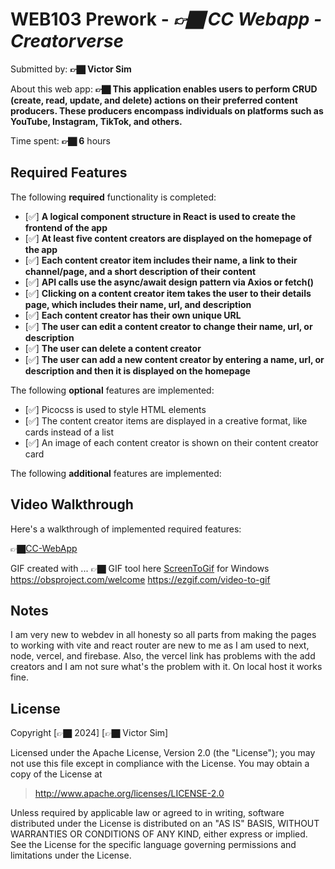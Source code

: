 # WEB103 Prework - *👉🏿 CC Webapp - Creatorverse*
Submitted by:  **👉🏿 Victor Sim**

About this web app: **👉🏿 This application enables users to perform CRUD (create, read, update, and delete) actions on their preferred content producers. These producers encompass individuals on platforms such as YouTube, Instagram, TikTok, and others.**

Time spent:  **👉🏿 6** hours

## Required Features

The following **required** functionality is completed:

<!-- 👉🏿👉🏿👉🏿 Make sure to check off completed functionality below -->
- [✅] **A logical component structure in React is used to create the frontend of the app**
- [✅] **At least five content creators are displayed on the homepage of the app**
- [✅] **Each content creator item includes their name, a link to their channel/page, and a short description of their content**
- [✅] **API calls use the async/await design pattern via Axios or fetch()**
- [✅] **Clicking on a content creator item takes the user to their details page, which includes their name, url, and description**
- [✅] **Each content creator has their own unique URL**
- [✅] **The user can edit a content creator to change their name, url, or description**
- [✅] **The user can delete a content creator**
- [✅] **The user can add a new content creator by entering a name, url, or description and then it is displayed on the homepage**

The following **optional** features are implemented:

- [✅] Picocss is used to style HTML elements
- [✅] The content creator items are displayed in a creative format, like cards instead of a list
- [✅] An image of each content creator is shown on their content creator card

The following **additional** features are implemented:

## Video Walkthrough

Here's a walkthrough of implemented required features:

👉🏿<a href="//imgur.com/a/TLYRIMN">CC-WebApp</a>

GIF created with ...  👉🏿 GIF tool here 
[ScreenToGif](https://www.screentogif.com/) for Windows
https://obsproject.com/welcome
https://ezgif.com/video-to-gif


## Notes

I am very new to webdev in all honesty so all parts from making the pages to working with vite and react router are new to me as I am used to next, node, vercel, and firebase. Also, the vercel link has problems with the add creators and I am not sure what's the problem with it. On local host it works fine.

## License

Copyright [👉🏿 2024] [👉🏿 Victor Sim]

Licensed under the Apache License, Version 2.0 (the "License"); you may not use this file except in compliance with the License. You may obtain a copy of the License at

> http://www.apache.org/licenses/LICENSE-2.0

Unless required by applicable law or agreed to in writing, software distributed under the License is distributed on an "AS IS" BASIS, WITHOUT WARRANTIES OR CONDITIONS OF ANY KIND, either express or implied. See the License for the specific language governing permissions and limitations under the License.
